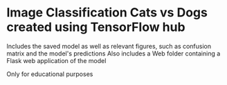 # Image Classification Cats vs Dogs created using TensorFlow hub

Includes the saved model as well as relevant figures, such as confusion matrix and the model's predictions
Also includes a Web folder containing a Flask web application of the model

Only for educational purposes

